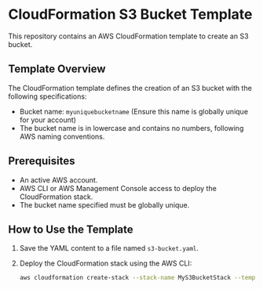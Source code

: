# CloudFormation S3 Bucket Template

This repository contains an AWS CloudFormation template to create an S3 bucket.

## Template Overview

The CloudFormation template defines the creation of an S3 bucket with the following specifications:

- Bucket name: `myuniquebucketname` (Ensure this name is globally unique for your account)
- The bucket name is in lowercase and contains no numbers, following AWS naming conventions.

## Prerequisites

- An active AWS account.
- AWS CLI or AWS Management Console access to deploy the CloudFormation stack.
- The bucket name specified must be globally unique.

## How to Use the Template

1. Save the YAML content to a file named `s3-bucket.yaml`.
   
2. Deploy the CloudFormation stack using the AWS CLI:

   ```bash
   aws cloudformation create-stack --stack-name MyS3BucketStack --template-body file://s3-bucket.yaml
